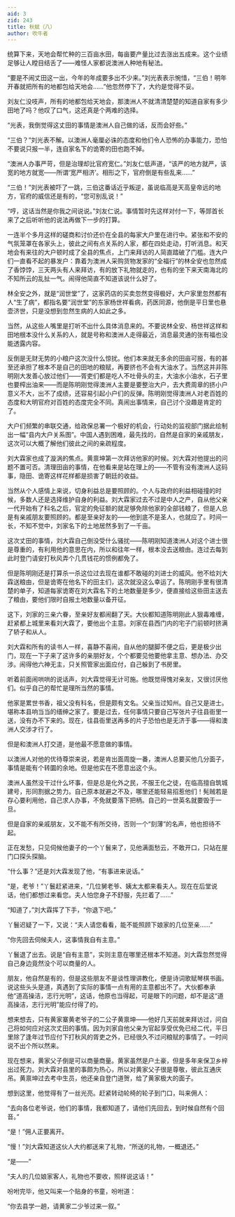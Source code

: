 ```yaml
---
aid: 3
zid: 243
title: 秋赋（八）
author: 吹牛者
---
```


统算下来，天地会帮忙种的三百亩水田，每亩要产量比过去涨出五成来。这个业绩足够让人瞠目结舌了——难怪人家都说澳洲人种地有秘法。

“要是不闹丈田这一出，今年的年成要多出不少来。”刘光表表示惋惜，“三伯！明年开春就把所有的地都包给天地会……”他忽然停下了，大约是觉得不妥。

刘友仁没吱声，所有的地都包给天地会，那澳洲人不就清清楚楚的知道自家有多少田地了吗？他叹了口气，这还真是个两难的选择。

“光表，我倒觉得这丈田的事情是澳洲人自己做的话，反而会好些。”

“三伯？”刘光表不解。以澳洲人毫厘必诛的态度和他们令人恐怖的办事能力，恐怕不要说只报一半，连自家名下的诡寄的田也跑不掉。

“澳洲人办事严苛，但是治理却比官府宽仁。”刘友仁低声道，“该严的地方就严，该宽的地方就宽——所谓‘宽严相济’。相形之下，官府倒是有些乱来……”

“三伯！”刘光表被吓了一跳，三伯这番话近乎叛逆，虽说临高是天高皇帝远的地方，官府的威信还是有的，“您可别乱说！”

“哼，这话当然是你我之间说说。”刘友仁说。事情暂时先这样对付一下，等郧首长来了之后听听他的说法再做下一步的打算。

一连半个多月这样的磋商和讨价还价在全县的每家大户里在进行中。紧张和不安的气氛笼罩在各家头上，彼此之间有点关系的人家，都在四处走动，打听消息。和天地会有来往的大户顿时成了全县的焦点，上门来拜访的人简直踏破了门槛。连大户们一直看不起的暴发户：靠着为澳洲人采购货物发家的“全福行”的林全安也忽然成了香饽饽，三天两头有人来拜访，有的放下礼物就走的，也有的坐下来天南海北的不知所云的乱扯一气。闹得他简直不知道该说什么好了。

林全安之外，就是“润世堂”了，这家药店的买卖忽然变得极好，大户家里忽然都有人“生了病”，都指名要“润世堂”的东家杨世祥看病，药医同源，他倒是平日里也悬壶济世，只是没想到忽然生病的人如此之多。

当然，从这些人嘴里是打听不出什么具体消息来的。不要说林全安、杨世祥这样和田地根本没什么关系的人，就是号称和澳洲人走得最近，消息最灵通的张有福也没能透露内容。

反倒是无财无势的小粮户这次没什么惊扰。他们本来就无多余的田亩可报，有的甚至还承担了根本不是自己的田地的粮赋，再要挤也不会有大油水了。当然这并非陈明刚大发善心放过他们——胥吏们都是吃人不吐骨头的主，大油水小油水，石子里也要榨出油来——而是陈明刚觉得澳洲人主要是要整治大户，去大费周章的挤小户意义不大，出不了成绩，还容易引起小户们的反弹。陈明刚觉得澳洲人对老百姓的态度和大明官府对百姓的态度完全不同。真闹出事情来，自己讨个没趣是肯定的了。

大户们频繁的串联交通，给政保总署一个极好的机会，行动处的监视部门据此绘制出一幅“县内大户关系图”。中国人遇到困难，最先找的，自然是自家的亲戚朋友，这次可以大概了解他们彼此之间的亲疏程度。

刘大霖家也成了漩涡的焦点。黄禀坤第一次拜访他家的时候。刘大霖对他提出的问题不置可否。清理田亩的事情，在他看来是站在理上的——不管有没有澳洲人这码事，隐田、诡寄这样花样都是损害了朝廷的收益。

当然从个人感情上来说，切身利益总是要照顾的。个人与政府的利益相碰撞的时候，多数人还是选择维护自身的利益。刘大霖家过去不过是中人之产，自从他父亲一代开始有了科名之后，官定的免征额的就足够免除他家的全部钱粮了，但是人总是有亲戚朋友要照顾的。都是至亲好友的——他到底不是圣人，也就应了。时间一长，不知不觉中，刘家名下的土地居然多到了一千亩。

这次丈田的事情，刘大霖自己倒没受什么骚扰——陈明刚知道澳洲人对这个进士很是尊重的，有利用他的意思在内，所以和往年一样，根本没去送粮由。连过去每到此时登门请安打秋风弄个几贯钱花的惯例都免了。

但是陈明刚还是打算杀一杀这位过去现在谁都不敢碰的刘进士的威风。他不给刘大霖送粮由，但是诡寄在他名下的田主们，这次就没这么幸运了。陈明刚手里有很清楚的单子，知道每家诡寄在刘大霖名下的土地数量是多少，便直接给这些田主送去了粮由，要他们限时自报土地数量以备开征。

这下，刘家的三亲六眷，至亲好友都闹翻了天。大伙都知道陈明刚此人狠毒难缠，赶紧都上城里来看刘大霖了，要他出个主意。刘家在县西门内的宅子门前顿时挤满了轿子和从人。

刘大霖和所有的读书人一样，喜静不喜闹，自从他的腿脚不便之后，更是极少出门，现在一下子来了这许多的亲朋好友，个个都要见他要他拿主意、想办法、办交涉。闹得他六神无主，只关照管家出面应付，自己躲到了书房里。

听着前面闹哄哄的说话声，刘大霖觉得无计可施。他既觉得愧对亲友，又很讨厌他们。似乎自己的帮忙是理所当然的事情。

他家是累世书香，祖父没有科名，但是颇有文名。父亲当过知州。自己又是进士。堪称本县响当当的缙绅之家了。要是过去，任何事情只要自己写张片子往县衙里一送，没有办不下来的。现在，往县衙里送再多的片子恐怕也是无济于事——得和澳洲人交涉才行了。

但是和澳洲人打交道，是他最不愿意做的事情。

以澳洲人对他的优待尊崇来说，若是肯出面周旋一番，澳洲人总要买他几分面子，事情是能有个转圜的余地。但是他实在不愿意出这个头。

澳洲人虽然没干过什么坏事，但是总是化外之民，不服王化之徒，在临高擅自筑城建号，形同割据之势力。自己原本就避之不及，哪里还能轻易招惹他们！髡贼若是存心要利用他，自己求人办事，不免就要落下把柄。自己的一世英名就要毁于一旦。

但是自家的亲戚朋友，又不能不有所交待，否则一个“刻薄”的名声，他也担待不起。

正在发愁，只见伺候他妻子的一个丫鬟来了，见他满面愁云，不敢开口，只站在屋门口探头探脑。

“什么事？”还是刘大霖发现了他，“有事进来说话。”

“是，老爷！”丫鬟赶紧进来，“几位舅老爷、姨太太都来看夫人。现在在后堂说话，他们都想过来看您。夫人怕您身子不舒服，先拦着了……”

“知道了，”刘大霖挥了下手，“你退下吧。”

丫鬟迟疑了一下，又说：“夫人请您看看，能不能照顾下娘家的几位至亲……”

“你先回去伺候夫人，这事情我自有主意。”

丫鬟退了出去。说是“自有主意”，实则主意在哪里还根本不知道。刘大霖忽然觉得自己身边竟然没个可以商量的人。

朋友，他自然是有的，但是这些朋友不是谈性理讲教化，便是诗词歌赋琴棋书画。说这些头头是道，真遇到了实际的事情一点有用的主意都出不了。大伙都奉承他“道高操洁，志行光明”，这话，他原也当得起，可是眼下的问题，却不是这“道高操洁，志行光明”能应付得了的。

想来想去，只有黄家寨黄老爷子的二公子黄禀坤——他好几天前就来拜访过，问自己将如何应对这次丈田的事情。因为刘家自他父亲为官起享受优免已经二代，平日里除了逢年过节应付下打秋风的胥吏之外，已经很久不过问粮赋的事情了。一时间说不出个所以然来。

现在想来，黄家父子倒是可以商量商量。黄家虽然是户土豪，但是多年来保卫乡梓出过死力。刘大霖对县里的事颇为热心，所以对黄家父子很是尊敬，彼此互通庆吊。黄禀坤过去考中生员，他还亲自登门道贺，给了黄家极大的面子。

想到这里，他觉得有了一丝光亮。赶紧转动轮椅的轮子到门口，叫来佣人：

“去向各位老爷说，他们的事情，我都知道了，请他们先回去，到时候自然有个回音。”

“是！”佣人正要离开。

“慢！”刘大霖知道这伙人大约都送来了礼物，“所送的礼物，一概退还。”

“是——”

“夫人的几位娘家客人，礼物也不要收，照样说这话！”

吩咐完毕，他又叫来一个贴身的书童，吩咐道：

“你去县学一趟，请黄家二少爷过来一叙。”
